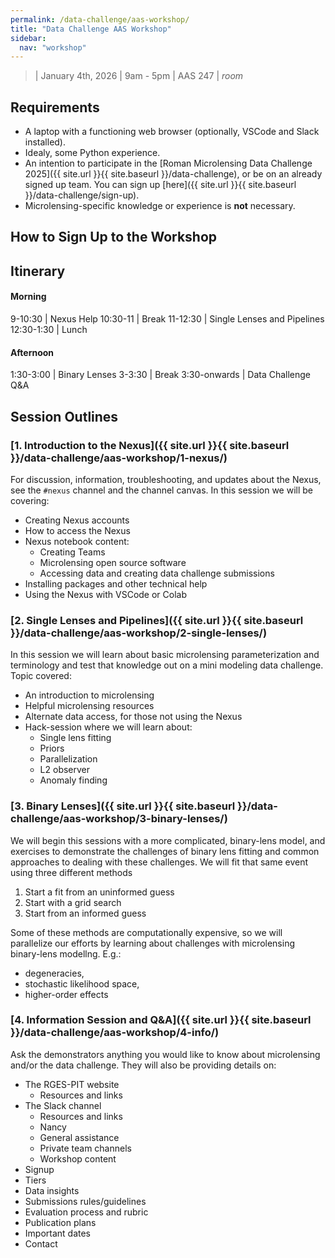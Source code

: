 ```yaml
---
permalink: /data-challenge/aas-workshop/
title: "Data Challenge AAS Workshop"
sidebar:
  nav: "workshop"
---
```


>  |  January 4th, 2026  |  9am - 5pm  |  AAS 247  |  *room*

## Requirements

* A laptop with a functioning web browser (optionally, VSCode and Slack installed).
* Idealy, some Python experience.
* An intention to participate in the [Roman Microlensing Data Challenge 2025]({{ site.url }}{{ site.baseurl }}/data-challenge), or be on an already signed up team. You can sign up [here]({{ site.url }}{{ site.baseurl }}/data-challenge/sign-up).
* Microlensing-specific knowledge or experience is **not** necessary.

## How to Sign Up to the Workshop

## Itinerary

#### Morning	

9-10:30  |  Nexus Help
10:30-11  |  Break
11-12:30  |  Single Lenses and Pipelines
12:30-1:30  |  Lunch

#### Afternoon	

1:30-3:00  |  Binary Lenses
3-3:30  |  Break
3:30-onwards  |  Data Challenge Q&A

## Session Outlines

### [1. Introduction to the Nexus]({{ site.url }}{{ site.baseurl }}/data-challenge/aas-workshop/1-nexus/)

For discussion, information, troubleshooting, and updates about the Nexus, see the `#nexus` channel and the channel canvas. 
In this session we will be covering:

* Creating Nexus accounts
* How to access the Nexus
* Nexus notebook content:
    * Creating Teams
    * Microlensing open source software
    * Accessing data and creating data challenge submissions
* Installing packages and other technical help
* Using the Nexus with VSCode or Colab

### [2. Single Lenses and Pipelines]({{ site.url }}{{ site.baseurl }}/data-challenge/aas-workshop/2-single-lenses/)

In this session we will learn about basic microlensing parameterization and terminology and test that knowledge out on a mini modeling data challenge.
Topic covered:

* An introduction to microlensing
* Helpful microlensing resources
* Alternate data access, for those not using the Nexus
* Hack-session where we will learn about:
    * Single lens fitting
    * Priors
    * Parallelization
    * L2 observer
    * Anomaly finding

### [3. Binary Lenses]({{ site.url }}{{ site.baseurl }}/data-challenge/aas-workshop/3-binary-lenses/)

We will begin this sessions with a more complicated, binary-lens model, and exercises to demonstrate the challenges of binary lens fitting and common approaches to dealing with these challenges. We will fit that same event using three different methods

1. Start a fit from an uninformed guess
2. Start with a grid search 
3. Start from an informed guess

Some of these methods are computationally expensive, so we will parallelize our efforts by learning about challenges with microlensing binary-lens modellng. E.g.: 

* degeneracies, 
* stochastic likelihood space, 
* higher-order effects

### [4. Information Session and Q&A]({{ site.url }}{{ site.baseurl }}/data-challenge/aas-workshop/4-info/)

Ask the demonstrators anything you would like to know about microlensing and/or the data challenge. 
They will also be providing details on:

* The RGES-PIT website
    * Resources and links
* The Slack channel
    * Resources and links
    * Nancy
    * General assistance
    * Private team channels
    * Workshop content
* Signup
* Tiers
* Data insights
* Submissions rules/guidelines
* Evaluation process and rubric
* Publication plans
* Important dates
* Contact


